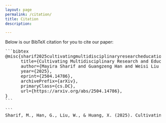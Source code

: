 ```yaml
---
layout: page
permalink: /citation/
title: Citation
description: 

---
```


<style>
.page-content pre, 
.page-content .highlight pre {
  background-color: #f9f9f9;
  padding: 1em;
  border-left: 4px solid #ccc;
  border-radius: 4px;
  font-size: 0.95em;
  overflow-x: auto;
}
</style>



<!-- _pages/publications.md -->

Below is our BibTeX citation for you to cite our paper:

<pre>```bibtex
@misc{sharif2025cultivatingmultidisciplinaryresearcheducation,
      title={Cultivating Multidisciplinary Research and Education on GPU Infrastructure for Mid-South Institutions at the University of Memphis: Practice and Challenge}, 
      author={Mayira Sharif and Guangzeng Han and Weisi Liu and Xiaolei Huang},
      year={2025},
      eprint={2504.14786},
      archivePrefix={arXiv},
      primaryClass={cs.DC},
      url={https://arxiv.org/abs/2504.14786}, 
}
```</pre>

<pre>
```
Sharif, M., Han, G., Liu, W., & Huang, X. (2025). Cultivating Multidisciplinary Research and Education on GPU Infrastructure for Mid-South Institutions at the University of Memphis: Practice and Challenge. arXiv preprint arXiv:2504.14786.```</pre>